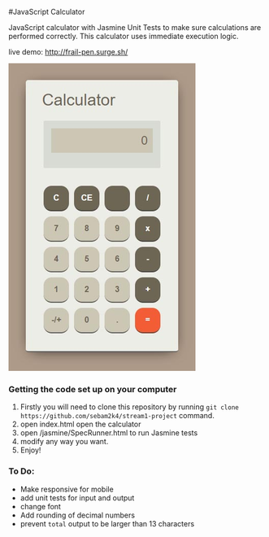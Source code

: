 #JavaScript Calculator

JavaScript calculator with Jasmine Unit Tests to make sure calculations are performed correctly. This calculator uses immediate execution logic.

live demo: http://frail-pen.surge.sh/

![JS Calculator Preview](preview.jpg)

### Getting the code set up on your computer
1. Firstly you will need to clone this repository by running `git clone https://github.com/sebam2k4/stream1-project` command.
2. open index.html open the calculator
3. open /jasmine/SpecRunner.html to run Jasmine tests
4. modify any way you want.
5. Enjoy!

### To Do:
- Make responsive for mobile
- add unit tests for input and output
- change font
- Add rounding of decimal numbers
- prevent `total` output to be larger than 13 characters
